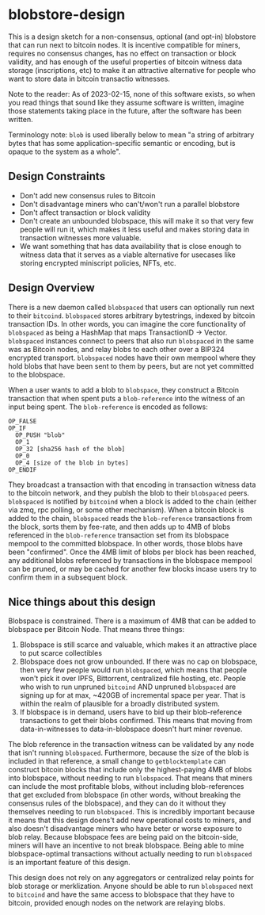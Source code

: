 # blobstore-design

This is a design sketch for a non-consensus, optional (and opt-in) blobstore that can run next to bitcoin nodes. It is incentive compatible for miners, requires no consensus changes, has no effect on transaction or block validity, and has enough of the useful properties of bitcoin witness data storage (inscriptions, etc) to make it an attractive alternative for people who want to store data in bitcoin transactio witnesses.

Note to the reader: As of 2023-02-15, none of this software exists, so when you read things that sound like they assume software is written, imagine those statements taking place in the future, after the software has been written.

Terminology note: `blob` is used liberally below to mean "a string of arbitrary bytes that has some application-specific semantic or encoding, but is opaque to the system as a whole".

## Design Constraints
- Don't add new consensus rules to Bitcoin
- Don't disadvantage miners who can't/won't run a parallel blobstore
- Don't affect transaction or block validity
- Don't create an unbounded blobspace, this will make it so that very few people will run it, which makes it less useful and makes storing data in transaction witnesses more valuable. 
- We want something that has data availability that is close enough to witness data that it serves as a viable alternative for usecases like storing encrypted miniscript policies, NFTs, etc. 

## Design Overview
There is a new daemon called `blobspaced` that users can optionally run next to their `bitcoind`. `blobspaced` stores arbitrary bytestrings, indexed by bitcoin transaction IDs. In other words, you can imagine the core functionality of `blobspaced` as being a HashMap that maps TransactionID -> Vector<u8>. `blobspaced` instances connect to peers that also run `blobspaced` in the same was as Bitcoin nodes, and relay blobs to each other over a BIP324 encrypted transport. `blobspaced` nodes have their own mempool where they hold blobs that have been sent to them by peers, but are not yet committed to the blobspace. 

When a user wants to add a blob to `blobspace`, they construct a Bitcoin transaction that when spent puts a `blob-reference` into the witness of an input being spent. The `blob-reference` is encoded as follows:

```
OP_FALSE
OP_IF
  OP_PUSH "blob"
  OP_1
  OP_32 [sha256 hash of the blob]
  OP_0
  OP_4 [size of the blob in bytes]
OP_ENDIF
```

They broadcast a transaction with that encoding in transaction witness data to the bitcoin network, and they publsh the blob to their `blobspaced` peers. `blobspaced` is notified by `bitcoind` when a block is added to the chain (either via zmq, rpc polling, or some other mechanism). When a bitcoin block is added to the chain, `blobspaced` reads the `blob-reference` transactions from the block, sorts them by fee-rate, and then adds up to 4MB of blobs referenced in the `blob-reference` transaction set from its blobspace mempool to the committed blobspace. In other words, those blobs have been "confirmed". Once the 4MB limit of blobs per block has been reached, any additional blobs referenced by transactions in the blobspace mempool can be pruned, or may be cached for another few blocks incase users try to confirm them in a subsequent block.

## Nice things about this design
Blobspace is constrained. There is a maximum of 4MB that can be added to blobspace per Bitcoin Node. That means three things:
1. Blobspace is still scarce and valuable, which makes it an attractive place to put scarce collectibles
2. Blobspace does not grow unbounded. If there was no cap on blobspace, then very few people would run `blobspaced`, which means that people won't pick it over IPFS, Bittorrent, centralized file hosting, etc. People who wish to run unpruned `bitcoind` AND unpruned `blobspaced` are signing up for at max, ~420GB of incremental space per year. That is within the realm of plausible for a broadly distributed system.
3. If blobspace is in demand, users have to bid up their blob-reference transactions to get their blobs confirmed. This means that moving from data-in-witnesses to data-in-blobspace doesn't hurt miner revenue.

The blob reference in the transaction witness can be validated by any node that isn't running `blobspaced`. Furthermore, because the size of the blob is included in that reference, a small change to `getblocktemplate` can construct bitcoin blocks that include only the highest-paying 4MB of blobs into blobspace, without needing to run `blobspaced`. That means that miners can include the most profitable blobs, without including blob-references that get excluded from blobspace (in other words, without breaking the consensus rules of the blobspace), and they can do it without they themselves needing to run `blobspaced`. This is incredibly important because it means that this design doens't add new operational costs to miners, and also doesn't disadvantage miners who have beter or worse exposure to blob relay. Because blobspace fees are being paid on the bitcoin-side, miners will have an incentive to not break blobspace. Being able to mine blobspace-optimal transactions without actually needing to run `blobspaced` is an important feature of this design.

This design does not rely on any aggregators or centralized relay points for blob storage or merklization. Anyone should be able to run `blobspaced` next to `bitcoind` and have the same access to blobspace that they have to bitcoin, provided enough nodes on the network are relaying blobs. 